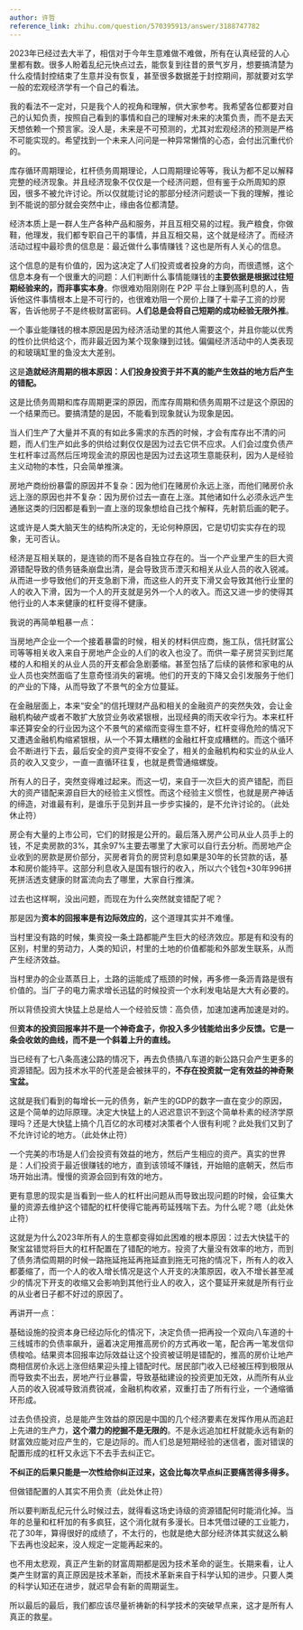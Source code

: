 ```yaml
---
author: 许哲
reference_link: zhihu.com/question/570395913/answer/3188747782
---
```

2023年已经过去大半了，相信对于今年生意难做不难做，所有在认真经营的人心里都有数。很多人盼着乱纪元快点过去，能恢复到往昔的景气岁月，想要搞清楚为什么疫情封控结束了生意并没有恢复，甚至很多数据差于封控期间，那就要对玄学一般的宏观经济学有一个自己的看法。

我的看法不一定对，只是我个人的视角和理解，供大家参考。我希望各位都要对自己的认知负责，按照自己看到的事情和自己的理解对未来的决策负责，而不是去天天想依赖一个预言家。没人是，未来是不可预测的，尤其对宏观经济的预测是严格不可能实现的。希望找到一个未来人问问是一种异常懒惰的心态，会付出沉重代价的。

库存循环周期理论，杠杆债务周期理论，人口周期理论等等，我认为都不足以解释完整的经济现象。并且经济现象不仅仅是一个经济问题，但有鉴于众所周知的原因，很多不被允许讨论。所以仅就能讨论的那部分经济问题谈一下我的理解，推论到不能说的部分就会突然中止，缘由各位都清楚。

经济本质上是一群人生产各种产品和服务，并且互相交易的过程。我产粮食，你做鞋，他理发，我们都专职自己干的事情，并且互相交易，这个就是经济了。而经济活动过程中最珍贵的信息是：最近做什么事情赚钱？这也是所有人关心的信息。

这个信息的是有价值的，因为这决定了人们投资或者投身的方向，而很遗憾，这个信息本身有一个很重大的问题：人们判断什么事情能赚钱的**主要依据是根据过往短期经验来的，而非事实本身**。你很难劝阻刚刚在 P2P 平台上赚到高利息的人，告诉他这件事情根本上是不可行的，也很难劝阻一个房价上赚了十辈子工资的炒房客，告诉他房子不是终极财富密码。**人们总是会将自己短期的成功经验无限外推**。

一个事业能赚钱的根本原因是因为经济活动里的其他人需要这个，并且你能以优秀的性价比供给这个，而非最近因为某个现象赚到过钱。偏偏经济活动中的人类表现的和玻璃缸里的鱼没太大差别。

这是**造就经济周期的根本原因：人们投身投资于并不真的能产生效益的地方后产生的错配。**

这是比债务周期和库存周期更深的原因，而库存周期和债务周期不过是这个原因的一个结果而已。要搞清楚的是因，不能看到现象就认为现象是因。

当人们生产了大量并不真的有如此多需求的东西的时候，才会有库存出不清的问题，而人们生产如此多的供给过剩仅仅是因为过去它供不应求。人们会过度负债产生杠杆率过高然后压垮现金流的原因也是因为过去这项生意能获利，因为人是经验主义动物的本性，只会简单推演。

房地产商纷纷暴雷的原因并不复杂：因为他们在赌房价永远上涨，而他们赌房价永远上涨的原因也并不复杂：因为房价过去一直在上涨。其他诸如什么必须永远产生通胀这类的归因都是看到一直上涨的现象想给自己找个解释，先射箭后画的靶子。

这或许是人类大脑天生的结构所决定的，无论何种原因，它是切切实实存在的现象，无可否认。

经济是互相关联的，是连锁的而不是各自独立存在的。当一个产业里产生的巨大资源错配导致的债务链条崩盘出清，是会导致货币湮灭和相关从业人员的收入锐减。从而进一步导致他们的开支急剧下滑，而这些人的开支下滑又会导致其他行业里的人的收入下滑，因为一个人的开支就是另外一个人的收入。而这又进一步的使得其他行业的人本来健康的杠杆变得不健康。

我说的再简单粗暴一点：

当房地产企业一个一个接着暴雷的时候，相关的材料供应商，施工队，信托财富公司等等相关收入来自于房地产企业的人们的收入也没了。而供一辈子房贷买到烂尾楼的人和相关的从业人员的开支都会急剧萎缩。甚至包括了后续的装修和家电的从业人员也突然面临了生意奇怪消失的窘境。他们的开支的下降又会引发服务于他们的产业的下降，从而导致了不景气的全方位蔓延。

在金融层面上，本来“安全”的信托理财产品和相关的金融资产的突然失效，会让金融机构破产或者不敢扩大放贷业务收紧银根，出现经典的雨天收伞行为。本来杠杆率还算安全的行业因为这个不景气的紧缩而变得生意不好，杠杆变得危险的情况下又遭遇金融机构缩紧银根，从一个不算太糟糕的金融杠杆变成糟糕的。而这个循环会不断进行下去，最后安全的资产变得不安全了，相关的金融机构和实业的从业人员的收入又变少，一直一直循环往复，也就是费雪通缩螺旋。

所有人的日子，突然变得难过起来。而这一切，来自于一次巨大的资产错配，而巨大的资产错配来源自巨大的经验主义惯性。而这个经验主义惯性，也就是房产神话的缔造，对谁最有利，是谁乐于见到并且一步步实操的，是不允许讨论的。（此处休止符）

房企有大量的上市公司，它们的财报是公开的。最后落入房产公司从业人员手上的钱，不足卖房款的3%，其余97%主要去哪里了大家可以自行去分析。而房地产企业收到的房款是房价部分，买房者背负的房贷利息如果是30年的长贷款的话，基本和房价能持平。这部分利息收入是国有银行的收入，所以六个钱包+30年996拼死拼活透支健康的财富流向去了哪里，大家自行推演。

过去也这样啊，没出问题，而现在为什么突然就变错配了呢？

那是因为**资本的回报率是有边际效应的**，这个道理其实并不难懂。

当村里没有路的时候，集资投一条土路都能产生巨大的经济效应。那是有和没有的区别，村里的劳动力，人类的知识，村里的土地的价值都能和外部发生联系，从而产生经济效益。

当村里办的企业蒸蒸日上，土路的运能成了瓶颈的时候，再多修一条沥青路是很有价值的。当厂子的电力需求增长迅猛的时候投资一个水利发电站是大大有必要的。

所以背债投资大快猛上总是给人一个经验反馈：高负债，加速加速再加速是对的。

但**资本的投资回报率并不是一个神奇盒子，你投入多少钱能给出多少反馈。它是一条会收敛的曲线，而不是一个斜着上升的直线。**

当已经有了七八条高速公路的情况下，再去负债搞八车道的新公路只会产生更多的资源错配。因为技术水平的代差是会被抹平的，**不存在投资就一定有效益的神奇聚宝盆。**

这就是我们看到的每增长一元的债务，新产生的GDP的数字一直在变少的原因，这是个简单的边际原理。决定大快猛上的人迟迟意识不到这个简单朴素的经济学原理吗？还是大快猛上搞个几百亿的水司楼对决策者个人很有利呢？此处我们又到了不允许讨论的地方。（此处休止符）

一个完美的市场是人们会投资有效益的地方，然后产生相应的资产。真实的世界是：人们投资于最近很赚钱的地方，直到该领域不赚钱，开始赔的底朝天，然后市场开始出清。慢慢的资源会回到有效的地方。

更有意思的现实是当看到一些人的杠杆出问题从而导致出现问题的时候，会征集大量的资源去维护这个错配的杠杆使得它能再苟延残喘下去。为什么呢？嗯（此处休止符）

这就是为什么2023年所有人的生意都变得如此困难的根本原因：过去大快猛干的聚宝盆错觉将巨大的杠杆配置在了错配的地方。投资了大量没有效率的地方，而到了债务清偿周期的时候一路拖延拖延再拖延直到拖无可拖的情况下，所有人的收入都萎缩了，而一个人的收入增长情况是这个人开支的决策原因，收入不增长甚至减少的情况下开支的收缩又会影响到其他行业人的收入，这个蔓延开来就是所有行业的从业者日子都不好过的原因了。

再讲开一点：

基础设施的投资本身已经边际化的情况下，决定负债一把再投一个双向八车道的十三线城市的负债率飙升，逼着决定用推高房价的方式再收一笔，配合再一笔发信仰债梭哈。结果资本回报率边际效益让这个投资被证明是错配的，推高的房价让地产商相信房价永远上涨但结果迎头撞上错配时代。居民部门收入已经被压榨到极限从而导致卖不出去，房地产行业暴雷，导致基础建设的投资更加无效，从而所有从业人员的收入锐减导致消费锐减，金融机构收紧，双重打击了所有行业，一个通缩循环形成。

过去负债投资，总是能产生效益的原因是中国的几个经济要素在发挥作用从而追赶上先进的生产力，**这个潜力的挖掘不是无限的**。不是永远追加杠杆就能永远有新的财富效应能对应产生的，它是边际的。而人们总是短期经验的迷信者，面对错误的配置形成的杠杆又永远下不去手去纠正它。

**不纠正的后果只能是一次性给你纠正过来，这会比每次早点纠正要痛苦得多得多。**

但做错配置的人其实不用负责（此处休止符）

所以要判断乱纪元什么时候过去，就得看这场史诗级的资源错配何时能消化掉。当年的总量和杠杆加的有多疯狂，这个消化就有多漫长。日本凭借过硬的工业能力，花了30年，算得很好的成绩了，不太行的，也就是绝大部分经济体其实就这么躺下去再也没起来，没人规定一定能再起来的。

也不用太悲观，真正产生新的财富周期都是因为技术革命的诞生。长期来看，让人类产生财富的真正原因是技术革新，而技术革新来自于科学认知的进步。只要人类的科学认知还在进步，就迟早会有新的周期诞生。

所以最后的最后，我们都应该尽量祈祷新的科学技术的突破早点来，这才是所有人真正的救星。